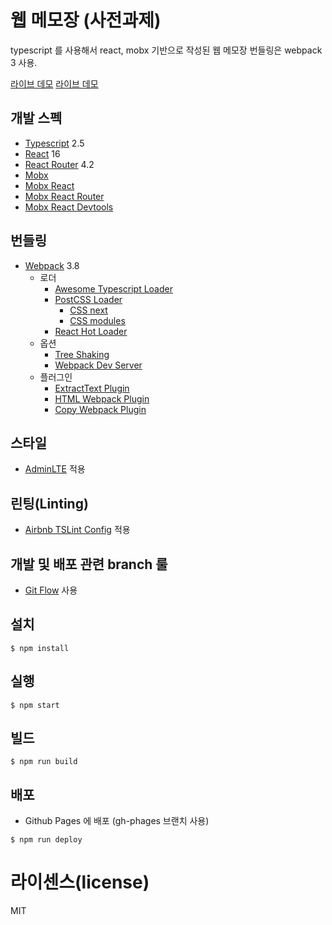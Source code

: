 # 웹 메모장 (사전과제)

typescript 를 사용해서 react, mobx 기반으로 작성된 웹 메모장
번들링은 webpack 3 사용.

[라이브 데모](https://nicecue.github.io/webnote/)
<a href="https://nicecue.github.io/webnote" target="_blank">라이브 데모</a>

## 개발 스펙

- [Typescript](https://www.typescriptlang.org/) 2.5
- [React](https://facebook.github.io/react/) 16
- [React Router](https://github.com/ReactTraining/react-router) 4.2
- [Mobx](https://github.com/mobxjs/mobx)
- [Mobx React](https://github.com/mobxjs/mobx-react)
- [Mobx React Router](https://github.com/alisd23/mobx-react-router/)
- [Mobx React Devtools](https://github.com/mobxjs/mobx-react-devtools)

## 번들링

- [Webpack](https://webpack.github.io) 3.8
  - 로더
    - [Awesome Typescript Loader](https://github.com/s-panferov/awesome-typescript-loader)
    - [PostCSS Loader](https://github.com/postcss/postcss-loader)
      - [CSS next](https://github.com/MoOx/postcss-cssnext)
      - [CSS modules](https://github.com/css-modules/css-modules)
    - [React Hot Loader](https://github.com/gaearon/react-hot-loader)
  - 옵션
    - [Tree Shaking](https://webpack.js.org/guides/tree-shaking/)
    - [Webpack Dev Server](https://github.com/webpack/webpack-dev-server)
  - 플러그인
    - [ExtractText Plugin](https://github.com/webpack/extract-text-webpack-plugin)
    - [HTML Webpack Plugin](https://github.com/ampedandwired/html-webpack-plugin)
    - [Copy Webpack Plugin](https://github.com/webpack-contrib/copy-webpack-plugin)

## 스타일
- [AdminLTE](https://adminlte.io/themes/AdminLTE/index2.html) 적용

## 린팅(Linting)
- [Airbnb TSLint Config](https://www.npmjs.com/package/tslint-config-airbnb) 적용

## 개발 및 배포 관련 branch 룰
- [Git Flow](https://github.com/petervanderdoes/gitflow-avh/wiki/Installation) 사용

## 설치

```
$ npm install
```

## 실행

```
$ npm start
```

## 빌드

```
$ npm run build
```

## 배포
- Github Pages 에 배포 (gh-phages 브랜치 사용)
```
$ npm run deploy
```

# 라이센스(license)

MIT
